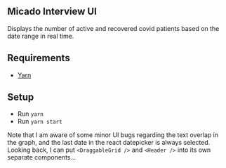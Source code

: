 ## Micado Interview UI

Displays the number of active and recovered covid patients based on the date range in real time.

## Requirements

- [Yarn](https://yarnpkg.com/en/)

## Setup

- Run `yarn`
- Run `yarn start`


Note that I am aware of some minor UI bugs regarding the text overlap in the graph, and the last date in the react datepicker is always selected.
Looking back, I can put `<DraggableGrid />` and `<Header />` into its own separate components...
